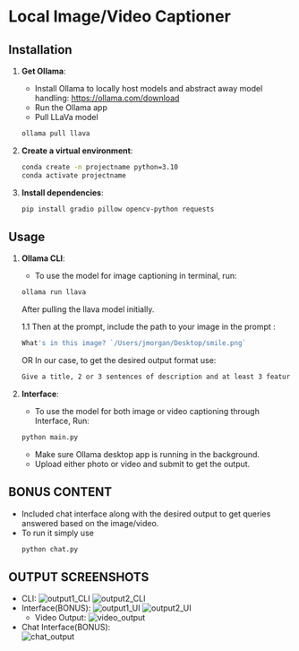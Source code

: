 # Local Image/Video Captioner



## Installation
1. **Get Ollama**:
    - Install Ollama to locally host models and abstract away model handling: https://ollama.com/download
    - Run the Ollama app
    - Pull LLaVa model
    ```bash
    ollama pull llava
    ```

2. **Create a virtual environment**:
    ```bash
    conda create -n projectname python=3.10
    conda activate projectname  
    ```

3. **Install dependencies**:
    ```bash
    pip install gradio pillow opencv-python requests
    ```

    
## Usage
1. **Ollama CLI**:
    - To use the model for image captioning in terminal, run:
    ```bash
    ollama run llava
    ```
   After pulling the llava model initially.
   
    1.1 Then at the prompt, include the path to your image in the prompt :
   
   ```bash
   What's in this image? `/Users/jmorgan/Desktop/smile.png`
   ```
   
    OR
    In our case, to get the desired output format use:
   
    ```bash
    Give a title, 2 or 3 sentences of description and at least 3 features to at most 5 features for this image `image_path`
    ```

3. **Interface**:
    - To use the model for both image or video captioning through Interface, Run:
    ```bash
    python main.py
    ```
    - Make sure Ollama desktop app is running in the background. 
    - Upload either photo or video and submit to get the output.
  
## BONUS CONTENT
- Included chat interface along with the desired output to get queries answered based on the image/video.
- To run it simply use
  ```bash
  python chat.py
  ```



## OUTPUT SCREENSHOTS
   - CLI:
     ![output1_CLI](https://github.com/user-attachments/assets/882577f1-64ba-4e55-a20c-56c8974abb1c)
     ![output2_CLI](https://github.com/user-attachments/assets/497286de-68b7-4d29-81b1-7ea9e2a72b88)
   - Interface(BONUS):
         ![output1_UI](https://github.com/user-attachments/assets/80f3c844-cacb-418d-8bef-05184a24bf87)
         ![output2_UI](https://github.com/user-attachments/assets/74b93373-bac1-4d35-b207-289a72f110d1)
       - Video Output:
         ![video_output](https://github.com/user-attachments/assets/71cb6a6a-8cc1-4f1c-8548-98db70f7c51b)
   - Chat Interface(BONUS):    
     ![chat_output](https://github.com/user-attachments/assets/6f5a5375-7f1e-4801-b4e2-bbd245667dd1)

